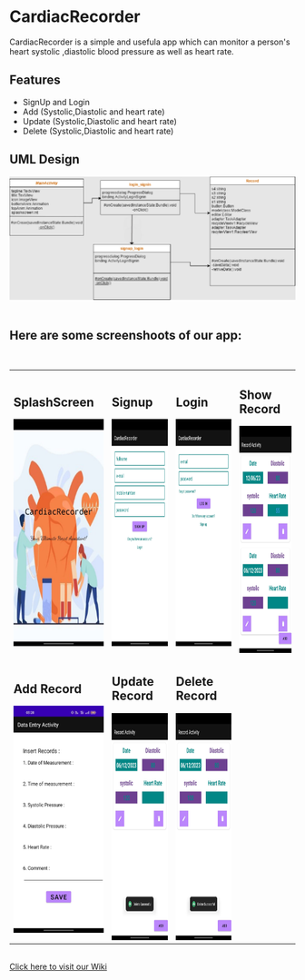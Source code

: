 # CardiacRecorder

CardiacRecorder is a simple and usefula app which can monitor a person's heart systolic ,diastolic blood pressure as well as heart rate.




## Features

- SignUp and Login
- Add (Systolic,Diastolic and heart rate)
- Update (Systolic,Diastolic and heart rate)
- Delete (Systolic,Diastolic and heart rate)




## UML Design
![UML](https://github.com/meerror6d/Finalproject/blob/master/Screenshot/UML.png?raw=true)
</br>
</br>

## Here are some screenshoots of our app:

<table>
  <tr> 
  <td><h2>SplashScreen</h2><img src = "https://github.com/meerror6d/Finalproject/blob/master/Screenshot/splash.jpeg?raw=true" height = "400px" width="250px"/></td>
  <td><h2>Signup</h2><img src = "https://github.com/meerror6d/Finalproject/blob/master/Screenshot/signup.jpeg?raw=true" height = "400px" width="250px"/></td>
  <td><h2>Login</h2><img src = "https://github.com/meerror6d/Finalproject/blob/master/Screenshot/login.jpeg?raw=true" height = "400px" width="250px"/></td>
  <td><h2>Show Record</h2><img src = "https://github.com/meerror6d/Finalproject/blob/master/Screenshot/show%20data.jpeg?raw=true" height = "400px" width="250px"/></td>
 
  
  </tr>
  </br>
  <tr>
  

  
  
  <td> <h2>Add Record</h2><img src = "https://github.com/meerror6d/Finalproject/blob/master/Screenshot/data%20entry.jpeg?raw=true" height = "400px" width="300px"/></td>
  <td><h2> Update Record</h2><img src = "https://github.com/meerror6d/Finalproject/blob/master/Screenshot/data%20deleted.jpeg?raw=true" height = "400px" width="300px"/></td>
  <td><h2>Delete Record</h2><img src = "https://github.com/meerror6d/Finalproject/blob/master/Screenshot/data%20deleted.jpeg?raw=true" height = "400px" width="300px"/></td>

  </tr>

</table>
</br>
<a href="https://github.com/meerror6d/Finalproject/wiki">Click here to visit our Wiki</a>





